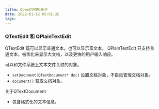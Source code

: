 ```yaml
---
title: OpenCV相机矫正
date: 2022-01-12 09:01:26
tags:
---
```


### QTextEdit 和 QPlainTextEdit
QTextEdit 既可以显示普通文本，也可以显示富文本。 QPlainTextEdit 只支持普通文本，被优化来显示大文档，以及更快的用户输入响应。

可以和文件系统上文本文件关联的对象。
- `setDocument(QTextDocument* doc)` 设置文档对象，不自动管理文档对象。
- `document()` 获取文档对象。

关于QTextDocument
- 包含格式化的文本信息。